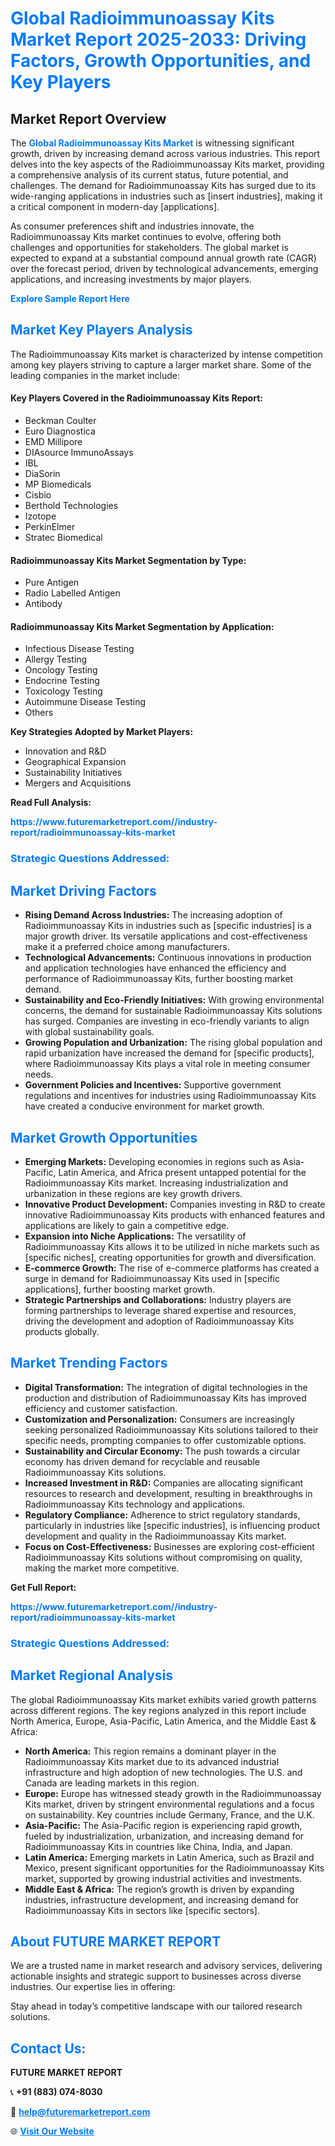 <h1 style="color: #007BFF;">Global Radioimmunoassay Kits Market Report 2025-2033: Driving Factors, Growth Opportunities, and Key Players</h1>

<section id="overview">
<h2>Market Report Overview</h2>
<p>The <a href="https://www.futuremarketreport.com//industry-report/radioimmunoassay-kits-market" style="color: #007BFF; text-decoration: none;"><strong>Global Radioimmunoassay Kits Market</strong></a> is witnessing significant growth, driven by increasing demand across various industries. This report delves into the key aspects of the Radioimmunoassay Kits market, providing a comprehensive analysis of its current status, future potential, and challenges. The demand for Radioimmunoassay Kits has surged due to its wide-ranging applications in industries such as [insert industries], making it a critical component in modern-day [applications].</p>
<p>As consumer preferences shift and industries innovate, the Radioimmunoassay Kits market continues to evolve, offering both challenges and opportunities for stakeholders. The global market is expected to expand at a substantial compound annual growth rate (CAGR) over the forecast period, driven by technological advancements, emerging applications, and increasing investments by major players.</p>
</section>

<section id="overview">
<p><a href="https://www.futuremarketreport.com//request-sample/reportId=77258" style="color: #007BFF; text-decoration: none;"><strong>Explore Sample Report Here</strong></a></p>
</section>

<section id="key-players">
<h2 style="color: #007BFF;">Market Key Players Analysis</h2>
<p>The Radioimmunoassay Kits market is characterized by intense competition among key players striving to capture a larger market share. Some of the leading companies in the market include:</p>
<h4>Key Players Covered in the Radioimmunoassay Kits Report:</h4>
<ul><li>Beckman Coulter</li><li>Euro Diagnostica</li><li>EMD Millipore</li><li>DIAsource ImmunoAssays</li><li>IBL</li><li>DiaSorin</li><li>MP Biomedicals</li><li>Cisbio</li><li>Berthold Technologies</li><li>Izotope</li><li>PerkinElmer</li><li>Stratec Biomedical</li></ul>
<h4>Radioimmunoassay Kits Market Segmentation by Type:</h4>
<ul><li>Pure Antigen</li><li>Radio Labelled Antigen</li><li>Antibody</li></ul>

<h4>Radioimmunoassay Kits Market Segmentation by Application:</h4>
<ul><li>Infectious Disease Testing</li><li>Allergy Testing</li><li>Oncology Testing</li><li>Endocrine Testing</li><li>Toxicology Testing</li><li>Autoimmune Disease Testing</li><li>Others</li></ul>
<p><strong>Key Strategies Adopted by Market Players:</strong></p>
<ul>
<li>Innovation and R&D</li>
<li>Geographical Expansion</li>
<li>Sustainability Initiatives</li>
<li>Mergers and Acquisitions</li>
</ul>
</section>

<section>
<p><strong>Read Full Analysis: </strong></p><a href="https://www.futuremarketreport.com//industry-report/radioimmunoassay-kits-market" style="color: #007BFF; text-decoration: none;"><strong>https://www.futuremarketreport.com//industry-report/radioimmunoassay-kits-market</strong></a>
<h3 style="color: #007BFF;">Strategic Questions Addressed:</h3>
</section>

<section id="driving-factors">
<h2 style="color: #007BFF;">Market Driving Factors</h2>
<ul>
<li><strong>Rising Demand Across Industries:</strong> The increasing adoption of Radioimmunoassay Kits in industries such as [specific industries] is a major growth driver. Its versatile applications and cost-effectiveness make it a preferred choice among manufacturers.</li>
<li><strong>Technological Advancements:</strong> Continuous innovations in production and application technologies have enhanced the efficiency and performance of Radioimmunoassay Kits, further boosting market demand.</li>
<li><strong>Sustainability and Eco-Friendly Initiatives:</strong> With growing environmental concerns, the demand for sustainable Radioimmunoassay Kits solutions has surged. Companies are investing in eco-friendly variants to align with global sustainability goals.</li>
<li><strong>Growing Population and Urbanization:</strong> The rising global population and rapid urbanization have increased the demand for [specific products], where Radioimmunoassay Kits plays a vital role in meeting consumer needs.</li>
<li><strong>Government Policies and Incentives:</strong> Supportive government regulations and incentives for industries using Radioimmunoassay Kits have created a conducive environment for market growth.</li>
</ul>
</section>

<section id="growth-opportunities">
<h2 style="color: #007BFF;">Market Growth Opportunities</h2>
<ul>
<li><strong>Emerging Markets:</strong> Developing economies in regions such as Asia-Pacific, Latin America, and Africa present untapped potential for the Radioimmunoassay Kits market. Increasing industrialization and urbanization in these regions are key growth drivers.</li>
<li><strong>Innovative Product Development:</strong> Companies investing in R&D to create innovative Radioimmunoassay Kits products with enhanced features and applications are likely to gain a competitive edge.</li>
<li><strong>Expansion into Niche Applications:</strong> The versatility of Radioimmunoassay Kits allows it to be utilized in niche markets such as [specific niches], creating opportunities for growth and diversification.</li>
<li><strong>E-commerce Growth:</strong> The rise of e-commerce platforms has created a surge in demand for Radioimmunoassay Kits used in [specific applications], further boosting market growth.</li>
<li><strong>Strategic Partnerships and Collaborations:</strong> Industry players are forming partnerships to leverage shared expertise and resources, driving the development and adoption of Radioimmunoassay Kits products globally.</li>
</ul>
</section>

<section id="trending-factors">
<h2 style="color: #007BFF;">Market Trending Factors</h2>
<ul>
<li><strong>Digital Transformation:</strong> The integration of digital technologies in the production and distribution of Radioimmunoassay Kits has improved efficiency and customer satisfaction.</li>
<li><strong>Customization and Personalization:</strong> Consumers are increasingly seeking personalized Radioimmunoassay Kits solutions tailored to their specific needs, prompting companies to offer customizable options.</li>
<li><strong>Sustainability and Circular Economy:</strong> The push towards a circular economy has driven demand for recyclable and reusable Radioimmunoassay Kits solutions.</li>
<li><strong>Increased Investment in R&D:</strong> Companies are allocating significant resources to research and development, resulting in breakthroughs in Radioimmunoassay Kits technology and applications.</li>
<li><strong>Regulatory Compliance:</strong> Adherence to strict regulatory standards, particularly in industries like [specific industries], is influencing product development and quality in the Radioimmunoassay Kits market.</li>
<li><strong>Focus on Cost-Effectiveness:</strong> Businesses are exploring cost-efficient Radioimmunoassay Kits solutions without compromising on quality, making the market more competitive.</li>
</ul>
</section>

<section>
<p><strong>Get Full Report: </strong></p><a href="https://www.futuremarketreport.com//industry-report/radioimmunoassay-kits-market" style="color: #007BFF; text-decoration: none;"><strong>https://www.futuremarketreport.com//industry-report/radioimmunoassay-kits-market</strong></a>
<h3 style="color: #007BFF;">Strategic Questions Addressed:</h3>
</section>


<section id="regional-analysis">
<h2 style="color: #007BFF;">Market Regional Analysis</h2>
<p>The global Radioimmunoassay Kits market exhibits varied growth patterns across different regions. The key regions analyzed in this report include North America, Europe, Asia-Pacific, Latin America, and the Middle East & Africa:</p>
<ul>
<li><strong>North America:</strong> This region remains a dominant player in the Radioimmunoassay Kits market due to its advanced industrial infrastructure and high adoption of new technologies. The U.S. and Canada are leading markets in this region.</li>
<li><strong>Europe:</strong> Europe has witnessed steady growth in the Radioimmunoassay Kits market, driven by stringent environmental regulations and a focus on sustainability. Key countries include Germany, France, and the U.K.</li>
<li><strong>Asia-Pacific:</strong> The Asia-Pacific region is experiencing rapid growth, fueled by industrialization, urbanization, and increasing demand for Radioimmunoassay Kits in countries like China, India, and Japan.</li>
<li><strong>Latin America:</strong> Emerging markets in Latin America, such as Brazil and Mexico, present significant opportunities for the Radioimmunoassay Kits market, supported by growing industrial activities and investments.</li>
<li><strong>Middle East & Africa:</strong> The region’s growth is driven by expanding industries, infrastructure development, and increasing demand for Radioimmunoassay Kits in sectors like [specific sectors].</li>
</ul>
</section>

<footer>
<h2 style="color: #007BFF;">About FUTURE MARKET REPORT</h2>
<p>We are a trusted name in market research and advisory services, delivering actionable insights and strategic support to businesses across diverse industries. Our expertise lies in offering:</p>

<p>Stay ahead in today’s competitive landscape with our tailored research solutions.</p>

<h2 style="color: #007BFF;">Contact Us:</h2>
<p><strong>FUTURE MARKET REPORT</strong></p>
<p>📞 <strong>+91 (883) 074-8030</strong></p>
<p>📧 <strong><a href="mailto:help@futuremarketreport.com" style="color: #007BFF;">help@futuremarketreport.com</a></strong></p>
<p>🌐 <strong><a href="https://www.futuremarketreport.com/" style="color: #007BFF;">Visit Our Website</a></strong></p>
</footer>